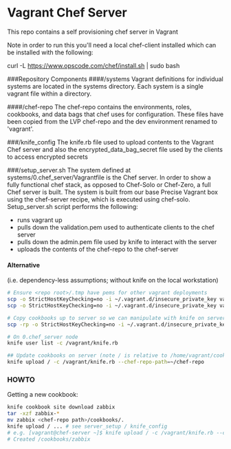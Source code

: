 Vagrant Chef Server
===================
This repo contains a self provisioning chef server in Vagrant


Note in order to run this you'll need a local chef-client installed which can be installed with the following:

curl -L https://www.opscode.com/chef/install.sh | sudo bash

###Repository Components
####/systems
Vagrant definitions for individual systems are located in the systems directory.  Each system is a single vagrant file within a directory.

####/chef-repo
The chef-repo contains the environments, roles, cookbooks, and data bags that chef uses for configuration.  These files have been copied from the LVP chef-repo and the dev environment renamed to 'vagrant'.

###/knife_config
The knife.rb file used to upload contents to the Vagrant Chef server and also the encrypted_data_bag_secret file used by the clients to access encrypted secrets

###/setup_server.sh
The system defined at systems/0.chef_server/Vagrantfile is the Chef server.  In order to show a fully functional chef stack, as opposed to Chef-Solo or Chef-Zero, a full Chef server is built.  The system is built from our base Precise Vagrant box using the chef-server recipe, which is executed using chef-solo. Setup_server.sh script performs the following:
 * runs vagrant up
 * pulls down the validation.pem used to authenticate clients to the chef server
 * pulls down the admin.pem file used by knife to interact with the server
 * uploads the contents of the chef-repo to the chef-server

#### Alternative

(i.e. dependency-less assumptions; without knife on the local workstation)

```sh
# Ensure <repo root>/.tmp have pems for other vagrant deployments
scp -o StrictHostKeyChecking=no -i ~/.vagrant.d/insecure_private_key vagrant@192.168.100.101:/home/vagrant/chef-validator.pem .tmp/validation.pem
scp -o StrictHostKeyChecking=no -i ~/.vagrant.d/insecure_private_key vagrant@192.168.100.101:/home/vagrant/admin.pem .tmp/admin.pem

# Copy cookbooks up to server so we can manipulate with knife on server...
scp -rp -o StrictHostKeyChecking=no -i ~/.vagrant.d/insecure_private_key chef-repo vagrant@192.168.100.101:/home/vagrant

# On 0.chef_server node
knife user list -c /vagrant/knife.rb

## Update cookbooks on server (note / is relative to /home/vagrant/cookbooks path)
knife upload / -c /vagrant/knife.rb --chef-repo-path=~/chef-repo
```

### HOWTO

Getting a new cookbook:

```sh
knife cookbook site download zabbix
tar -xzf zabbix-*
mv zabbix <chef-repo path>/cookbooks/.
knife upload / ... # see server_setup / knife_config
# e.g. [vagrant@chef-server ~]$ knife upload / -c /vagrant/knife.rb --chef-repo-path=~/chef-repo
# Created /cookbooks/zabbix
```
